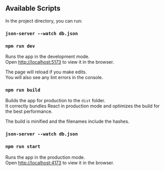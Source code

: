 ## Available Scripts

In the project directory, you can run:

### `json-server --watch db.json`

### `npm run dev`

Runs the app in the development mode.<br />
Open [http://localhost:5173](http://localhost:5173) to view it in the browser.

The page will reload if you make edits.<br />
You will also see any lint errors in the console.

### `npm run build`

Builds the app for production to the `dist` folder.<br />
It correctly bundles React in production mode and optimizes the build for the best performance.

The build is minified and the filenames include the hashes.<br />

### `json-server --watch db.json`

### `npm run start`

Runs the app in the production mode.<br />
Open [http://localhost:4173](http://localhost:4173) to view it in the browser.
